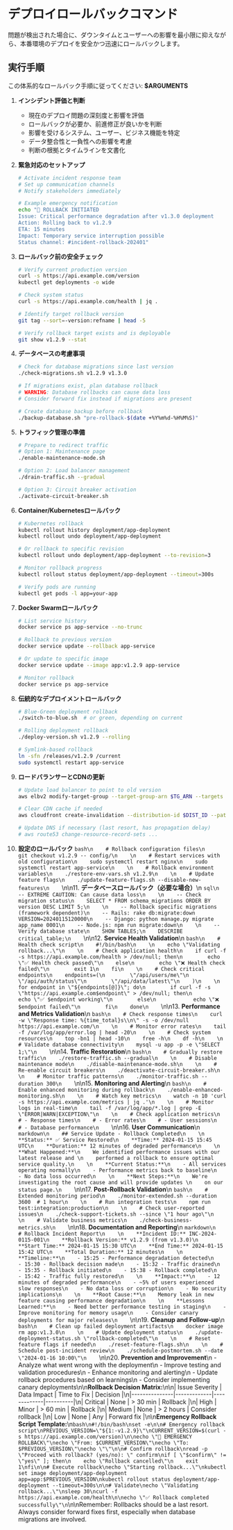 # デプロイロールバックコマンド

問題が検出された場合に、ダウンタイムとユーザーへの影響を最小限に抑えながら、本番環境のデプロイを安全かつ迅速にロールバックします。

## 実行手順

この体系的なロールバック手順に従ってください: **$ARGUMENTS**

1. **インシデント評価と判断**
   - 現在のデプロイ問題の深刻度と影響を評価
   - ロールバックが必要か、前進修正が良いかを判断
   - 影響を受けるシステム、ユーザー、ビジネス機能を特定
   - データ整合性と一負性への影響を考慮
   - 判断の根拠とタイムラインを文書化

2. **緊急対応のセットアップ**
   ```bash
   # Activate incident response team
   # Set up communication channels
   # Notify stakeholders immediately
   
   # Example emergency notification
   echo "🚨 ROLLBACK INITIATED
   Issue: Critical performance degradation after v1.3.0 deployment
   Action: Rolling back to v1.2.9
   ETA: 15 minutes
   Impact: Temporary service interruption possible
   Status channel: #incident-rollback-202401"
   ```

3. **ロールバック前の安全チェック**
   ```bash
   # Verify current production version
   curl -s https://api.example.com/version
   kubectl get deployments -o wide
   
   # Check system status
   curl -s https://api.example.com/health | jq .
   
   # Identify target rollback version
   git tag --sort=-version:refname | head -5
   
   # Verify rollback target exists and is deployable
   git show v1.2.9 --stat
   ```

4. **データベースの考慮事項**
   ```bash
   # Check for database migrations since last version
   ./check-migrations.sh v1.2.9 v1.3.0
   
   # If migrations exist, plan database rollback
   # WARNING: Database rollbacks can cause data loss
   # Consider forward fix instead if migrations are present
   
   # Create database backup before rollback
   ./backup-database.sh "pre-rollback-$(date +%Y%m%d-%H%M%S)"
   ```

5. **トラフィック管理の準備**
   ```bash
   # Prepare to redirect traffic
   # Option 1: Maintenance page
   ./enable-maintenance-mode.sh
   
   # Option 2: Load balancer management
   ./drain-traffic.sh --gradual
   
   # Option 3: Circuit breaker activation
   ./activate-circuit-breaker.sh
   ```

6. **Container/Kubernetesロールバック**
   ```bash
   # Kubernetes rollback
   kubectl rollout history deployment/app-deployment
   kubectl rollout undo deployment/app-deployment
   
   # Or rollback to specific revision
   kubectl rollout undo deployment/app-deployment --to-revision=3
   
   # Monitor rollback progress
   kubectl rollout status deployment/app-deployment --timeout=300s
   
   # Verify pods are running
   kubectl get pods -l app=your-app
   ```

7. **Docker Swarmロールバック**
   ```bash
   # List service history
   docker service ps app-service --no-trunc
   
   # Rollback to previous version
   docker service update --rollback app-service
   
   # Or update to specific image
   docker service update --image app:v1.2.9 app-service
   
   # Monitor rollback
   docker service ps app-service
   ```

8. **伝統的なデプロイメントロールバック**
   ```bash
   # Blue-Green deployment rollback
   ./switch-to-blue.sh  # or green, depending on current
   
   # Rolling deployment rollback
   ./deploy-version.sh v1.2.9 --rolling
   
   # Symlink-based rollback
   ln -sfn /releases/v1.2.9 /current
   sudo systemctl restart app-service
   ```

9. **ロードバランサーとCDNの更新**
   ```bash
   # Update load balancer to point to old version
   aws elbv2 modify-target-group --target-group-arn $TG_ARN --targets Id=old-instance
   
   # Clear CDN cache if needed
   aws cloudfront create-invalidation --distribution-id $DIST_ID --paths \"/*\"
   
   # Update DNS if necessary (last resort, has propagation delay)
   # aws route53 change-resource-record-sets ...
   ```

10. **設定のロールバック**
    ```bash\n    # Rollback configuration files\n    git checkout v1.2.9 -- config/\n    \n    # Restart services with old configuration\n    sudo systemctl restart nginx\n    sudo systemctl restart app-service\n    \n    # Rollback environment variables\n    ./restore-env-vars.sh v1.2.9\n    \n    # Update feature flags\n    ./update-feature-flags.sh --disable-new-features\n    ```\n\n11. **データベースロールバック（必要な場合）**\n    ```sql\n    -- EXTREME CAUTION: Can cause data loss\n    \n    -- Check migration status\n    SELECT * FROM schema_migrations ORDER BY version DESC LIMIT 5;\n    \n    -- Rollback specific migrations (framework dependent)\n    -- Rails: rake db:migrate:down VERSION=20240115120000\n    -- Django: python manage.py migrate app_name 0001\n    -- Node.js: npm run migrate:down\n    \n    -- Verify database state\n    SHOW TABLES;\n    DESCRIBE critical_table;\n    ```\n\n12. **Service Health Validation**\n    ```bash\n    # Health check script\n    #!/bin/bash\n    \n    echo \"Validating rollback...\"\n    \n    # Check application health\n    if curl -f -s https://api.example.com/health > /dev/null; then\n        echo \"✅ Health check passed\"\n    else\n        echo \"❌ Health check failed\"\n        exit 1\n    fi\n    \n    # Check critical endpoints\n    endpoints=(\n        \"/api/users/me\"\n        \"/api/auth/status\"\n        \"/api/data/latest\"\n    )\n    \n    for endpoint in \"${endpoints[@]}\"; do\n        if curl -f -s \"https://api.example.com$endpoint\" > /dev/null; then\n            echo \"✅ $endpoint working\"\n        else\n            echo \"❌ $endpoint failed\"\n        fi\n    done\n    ```\n\n13. **Performance and Metrics Validation**\n    ```bash\n    # Check response times\n    curl -w \"Response time: %{time_total}s\\n\" -s -o /dev/null https://api.example.com/\n    \n    # Monitor error rates\n    tail -f /var/log/app/error.log | head -20\n    \n    # Check system resources\n    top -bn1 | head -10\n    free -h\n    df -h\n    \n    # Validate database connectivity\n    mysql -u app -p -e \"SELECT 1;\"\n    ```\n\n14. **Traffic Restoration**\n    ```bash\n    # Gradually restore traffic\n    ./restore-traffic.sh --gradual\n    \n    # Disable maintenance mode\n    ./disable-maintenance-mode.sh\n    \n    # Re-enable circuit breakers\n    ./deactivate-circuit-breaker.sh\n    \n    # Monitor traffic patterns\n    ./monitor-traffic.sh --duration 300\n    ```\n\n15. **Monitoring and Alerting**\n    ```bash\n    # Enable enhanced monitoring during rollback\n    ./enable-enhanced-monitoring.sh\n    \n    # Watch key metrics\n    watch -n 10 'curl -s https://api.example.com/metrics | jq .'\n    \n    # Monitor logs in real-time\n    tail -f /var/log/app/*.log | grep -E \"ERROR|WARN|EXCEPTION\"\n    \n    # Check application metrics\n    # - Response times\n    # - Error rates\n    # - User sessions\n    # - Database performance\n    ```\n\n16. **User Communication**\n    ```markdown\n    ## Service Update - Rollback Completed\n    \n    **Status:** ✅ Service Restored\n    **Time:** 2024-01-15 15:45 UTC\n    **Duration:** 12 minutes of degraded performance\n    \n    **What Happened:**\n    We identified performance issues with our latest release and \n    performed a rollback to ensure optimal service quality.\n    \n    **Current Status:**\n    - All services operating normally\n    - Performance metrics back to baseline\n    - No data loss occurred\n    \n    **Next Steps:**\n    We're investigating the root cause and will provide updates \n    on our status page.\n    ```\n\n17. **Post-Rollback Validation**\n    ```bash\n    # Extended monitoring period\n    ./monitor-extended.sh --duration 3600  # 1 hour\n    \n    # Run integration tests\n    npm run test:integration:production\n    \n    # Check user-reported issues\n    ./check-support-tickets.sh --since \"1 hour ago\"\n    \n    # Validate business metrics\n    ./check-business-metrics.sh\n    ```\n\n18. **Documentation and Reporting**\n    ```markdown\n    # Rollback Incident Report\n    \n    **Incident ID:** INC-2024-0115-001\n    **Rollback Version:** v1.2.9 (from v1.3.0)\n    **Start Time:** 2024-01-15 15:30 UTC\n    **End Time:** 2024-01-15 15:42 UTC\n    **Total Duration:** 12 minutes\n    \n    **Timeline:**\n    - 15:25 - Performance degradation detected\n    - 15:30 - Rollback decision made\n    - 15:32 - Traffic drained\n    - 15:35 - Rollback initiated\n    - 15:38 - Rollback completed\n    - 15:42 - Traffic fully restored\n    \n    **Impact:**\n    - 12 minutes of degraded performance\n    - ~5% of users experienced slow responses\n    - No data loss or corruption\n    - No security implications\n    \n    **Root Cause:**\n    Memory leak in new feature causing performance degradation\n    \n    **Lessons Learned:**\n    - Need better performance testing in staging\n    - Improve monitoring for memory usage\n    - Consider canary deployments for major releases\n    ```\n\n19. **Cleanup and Follow-up**\n    ```bash\n    # Clean up failed deployment artifacts\n    docker image rm app:v1.3.0\n    \n    # Update deployment status\n    ./update-deployment-status.sh \"rollback-completed\"\n    \n    # Reset feature flags if needed\n    ./reset-feature-flags.sh\n    \n    # Schedule post-incident review\n    ./schedule-postmortem.sh --date \"2024-01-16 10:00\"\n    ```\n\n20. **Prevention and Improvement**\n    - Analyze what went wrong with the deployment\n    - Improve testing and validation procedures\n    - Enhance monitoring and alerting\n    - Update rollback procedures based on learnings\n    - Consider implementing canary deployments\n\n**Rollback Decision Matrix:**\n\n| Issue Severity | Data Impact | Time to Fix | Decision |\n|---------------|-------------|-------------|----------|\n| Critical | None | > 30 min | Rollback |\n| High | Minor | > 60 min | Rollback |\n| Medium | None | > 2 hours | Consider rollback |\n| Low | None | Any | Forward fix |\n\n**Emergency Rollback Script Template:**\n```bash\n#!/bin/bash\nset -e\n\n# Emergency rollback script\nPREVIOUS_VERSION=\"${1:-v1.2.9}\"\nCURRENT_VERSION=$(curl -s https://api.example.com/version)\n\necho \"🚨 EMERGENCY ROLLBACK\"\necho \"From: $CURRENT_VERSION\"\necho \"To: $PREVIOUS_VERSION\"\necho \"\"\n\n# Confirm rollback\nread -p \"Proceed with rollback? (yes/no): \" confirm\nif [ \"$confirm\" != \"yes\" ]; then\n    echo \"Rollback cancelled\"\n    exit 1\nfi\n\n# Execute rollback\necho \"Starting rollback...\"\nkubectl set image deployment/app-deployment app=app:$PREVIOUS_VERSION\nkubectl rollout status deployment/app-deployment --timeout=300s\n\n# Validate\necho \"Validating rollback...\"\nsleep 30\ncurl -f https://api.example.com/health\n\necho \"✅ Rollback completed successfully\"\n```\n\nRemember: Rollbacks should be a last resort. Always consider forward fixes first, especially when database migrations are involved.